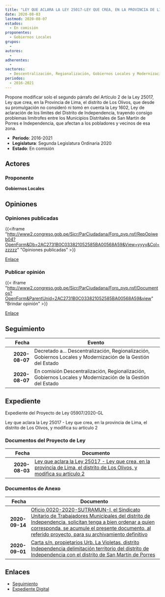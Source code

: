 ```yaml
---
title: "LEY QUE ACLARA LA LEY 25017-LEY QUE CREA, EN LA PROVINCIA DE LIMA, EL DISTRITO DE LOS OLIVOS, Y MODIFICA SU ARTÍCULO 2"
date: 2020-08-03
lastmod: 2020-08-07
estados: 
  - En comisión
proponentes: 
  - Gobiernos Locales
grupos: 
  - 
autores: 
  - 
adherentes: 
  - 
sectores: 
  - Descentralización, Regionalización, Gobiernos Locales y Modernización de la Gestión del Estado
periodos: 
  - 2016-2021
---
```


Propone modificar solo el segundo párrafo del Artículo 2 de la Ley 25017, Ley que crea, en la Provincia de Lima, el distrito de Los Olivos, que desde su promulgación no consideró ni tomó en cuenta la Ley 1602, Ley de aclaración de los límites del Distrito de Independencia, trayendo consigo problemas limítrofes entre los Municipios Distritales de San Martín de Porres e Independencia, que afectan a los pobladores y vecinos de esa zona.

- **Periodo**: 2016-2021
- **Legislatura**: Segunda Legislatura Ordinaria 2020
- **Estado**: En comisión

## Actores

### Proponente

**Gobiernos Locales**


## Opiniones

### Opiniones publicadas

{{<iframe "http://www2.congreso.gob.pe/Sicr/ParCiudadana/Foro_pvp.nsf/RepOpiweb04?OpenForm&Db=2AC2731B0C033821052585BA00568A59&View=yyyy&Col=zzzzz" "Opiniones publicadas" >}}

[Enlace](http://www2.congreso.gob.pe/Sicr/ParCiudadana/Foro_pvp.nsf/RepOpiweb04?OpenForm&Db=2AC2731B0C033821052585BA00568A59&View=yyyy&Col=zzzzz)
### Publicar opinión

{{< iframe "http://www2.congreso.gob.pe/Sicr/ParCiudadana/Foro_pvp.nsf/Documentos?OpenForm&ParentUnid=2AC2731B0C033821052585BA00568A59&view" "Brindar opinión" >}}

[Enlace](http://www2.congreso.gob.pe/Sicr/ParCiudadana/Foro_pvp.nsf/Documentos?OpenForm&ParentUnid=2AC2731B0C033821052585BA00568A59&view)

## Seguimiento

| Fecha | Evento |
|------:|--------|
| **2020-08-07** | Decretado a... Descentralización, Regionalización, Gobiernos Locales y Modernización de la Gestión del Estado|
| **2020-08-07** | En comisión Descentralización, Regionalización, Gobiernos Locales y Modernización de la Gestión del Estado|


## Expediente

Expediente del Proyecto de Ley 05907/2020-GL

Ley que aclara la Ley 25017 - Ley que crea, en la provincia de Lima, el distrito de Los Olivos, y modifica su artículo 2


### Documentos del Proyecto de Ley

| Fecha | Documento |
|------:|--------|
| **2020-08-03** | [Ley que aclara la Ley 25017 - Ley que crea, en la provincia de Lima, el distrito de Los Olivos, y modifica su artículo 2](http://www.leyes.congreso.gob.pe/Documentos/2016_2021/Proyectos_de_Ley_y_de_Resoluciones_Legislativas/PL05907-20200803.pdf) |

### Documentos de Anexo

| Fecha | Documento |
|------:|--------|
| **2020-09-14** | [Oficio 0020-2020-SUTRAMUN-I, el Sindicato Unitario de Trabajadores Municipales del distrito de Independencia, solicitan tenga a bien ordenar a quien corresponda, se acumule el presente documento, al referido proyecto, para su archivamiento definitivo](http://www.leyes.congreso.gob.pe/Documentos/2016_2021/Oficios/Otras_Instituciones/OFICIO-0020-2020-SUTRAMUN-I.pdf) |
| **2020-09-01** | [Carta s/n, propietarios Urb. La Violetas, distrito Independencia delimitación territorio del distrito de Independencia con el distrito de San Martín de Porres](http://www.leyes.congreso.gob.pe/Documentos/2016_2021/Oficios/Otras_Instituciones/CARTA-S-N-20200901.pdf) |

## Enlaces 

- [Seguimiento](http://www2.congreso.gob.pe/Sicr/TraDocEstProc/CLProLey2016.nsf/f7fff46988ca05b1052578e100829cc7/675d781459335ae1052585bb00799849?OpenDocument)
- [Expediente Digital](http://www2.congreso.gob.pe/Sicr/TraDocEstProc/CLProLey2016.nsf/f7fff46988ca05b1052578e100829cc7/675d781459335ae1052585bb00799849?OpenDocument&Click=05257FB7005EB655.eb71d0cf91d8294e05256cdf006b5706/$Body/0.1C6C)
